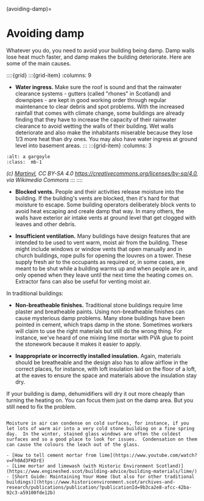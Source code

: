 (avoiding-damp)=
# Avoiding damp

Whatever you do, you need to avoid your building being damp.  Damp walls lose heat much faster, and damp makes the building deteriorate.  Here are some of the main causes.


::::{grid} 
:::{grid-item}
:columns: 9
- **Water ingress.**  Make sure the roof is sound and that the rainwater clearance systems - gutters (called "rhones" in Scotland) and downpipes - are kept in good working order through regular maintenance to clear debris and spot problems.  With the increased rainfall that comes with climate change, some buildings are already finding that they have to increase the capacity of their rainwater clearance to avoid wetting the walls of their building.  Wet walls deteriorate and also make the inhabitants miserable because they lose 1/3 more heat than dry ones.  You may also have water ingress at ground level into basement areas.
:::
:::{grid-item}
:columns: 3
```{image} https://upload.wikimedia.org/wikipedia/commons/thumb/2/22/Gargoyle_depicting_Hodgetts%2C_Chichester_Cathedral.jpg/1125px-Gargoyle_depicting_Hodgetts%2C_Chichester_Cathedral.jpg
:alt: a gargoyle
:class:  mb-1
```
*(c) <a href="https://commons.wikimedia.org/wiki/User:Martinvl">Martinvl</a>, CC BY-SA 4.0 <https://creativecommons.org/licenses/by-sa/4.0>, via Wikimedia Commons*
:::
::::

- **Blocked vents.**  People and their activities release moisture into the building.  If the building's vents are blocked, then it's hard for that moisture to escape.  Some building operators deliberately block vents to avoid heat escaping and create damp that way.  In many others, the walls have exterior air intake vents at ground level that get clogged with leaves and other debris.  

- **Insufficient ventilation.** Many buildings have design features that are intended to be used to vent warm, moist air from the building. These might include windows or window vents that open manually and in church buildings, rope pulls for opening the louvres on a tower.  These supply fresh air to the occupants as required or, in some cases, are meant to be shut while a building warms up and when people are in, and only opened when they leave until the next time the heating comes on.  Extractor fans can also be useful for venting moist air.

<!-- :TODO: picture of trickle vent on modern window and some church windows and vents meant to be opened after services -->

In traditional buildings:

- **Non-breatheable finishes.** Traditional stone buildings require lime plaster and breatheable paints.  Using non-breatheable finishes can cause mysterious damp problems.  Many stone buildings have been pointed in cement, which traps damp in the stone.  Sometimes workers will claim to use the right materials but still do the wrong thing.  For instance, we've heard of one mixing lime mortar with PVA glue to point the stonework because it makes it easier to apply.

- **Inappropriate or incorrectly installed insulation.** Again, materials should be breatheable and the design also has to allow airflow in the correct places, for instance, with loft insulation laid on the floor of a loft, at the eaves to ensure the space and materials above the insulation stay dry.  
 
If your building is damp, dehumidifiers will dry it out more cheaply than turning the heating on. You can focus them just on the damp area.  But you still need to fix the problem.


```{admonition} Advice for churches

Moisture in air can condense on cold surfaces, for instance, if you let lots of warm air into a very cold stone building on a fine spring day.  In the winter, stained glass windows are often the coldest surfaces and so a good place to look for issues.  Condensation on them can cause the colours the leach out of the glass. 

```

```{admonition} More information
- [How to tell cement mortar from lime](https://www.youtube.com/watch?v=Fh0Ad3FKDrE)
- [Lime mortar and limewash (with Historic Environment Scotland)](https://www.engineshed.scot/building-advice/building-materials/lime/)
- [Short Guide: Maintaining Your Home (but also for other traditional buildings)](https://www.historicenvironment.scot/archives-and-research/publications/publication/?publicationId=9b3ca2e8-afcc-42ba-92c3-a59100fde12b)
```


